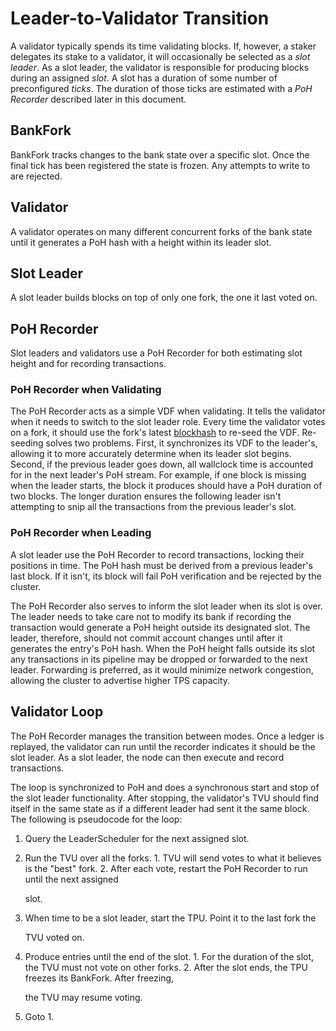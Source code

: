 # Leader-to-Validator Transition

A validator typically spends its time validating blocks. If, however, a staker delegates its stake to a validator, it will occasionally be selected as a _slot leader_. As a slot leader, the validator is responsible for producing blocks during an assigned _slot_. A slot has a duration of some number of preconfigured _ticks_. The duration of those ticks are estimated with a _PoH Recorder_ described later in this document.

## BankFork

BankFork tracks changes to the bank state over a specific slot. Once the final tick has been registered the state is frozen. Any attempts to write to are rejected.

## Validator

A validator operates on many different concurrent forks of the bank state until it generates a PoH hash with a height within its leader slot.

## Slot Leader

A slot leader builds blocks on top of only one fork, the one it last voted on.

## PoH Recorder

Slot leaders and validators use a PoH Recorder for both estimating slot height and for recording transactions.

### PoH Recorder when Validating

The PoH Recorder acts as a simple VDF when validating. It tells the validator when it needs to switch to the slot leader role. Every time the validator votes on a fork, it should use the fork's latest [blockhash](../terminology.md#blockhash) to re-seed the VDF. Re-seeding solves two problems. First, it synchronizes its VDF to the leader's, allowing it to more accurately determine when its leader slot begins. Second, if the previous leader goes down, all wallclock time is accounted for in the next leader's PoH stream. For example, if one block is missing when the leader starts, the block it produces should have a PoH duration of two blocks. The longer duration ensures the following leader isn't attempting to snip all the transactions from the previous leader's slot.

### PoH Recorder when Leading

A slot leader use the PoH Recorder to record transactions, locking their positions in time. The PoH hash must be derived from a previous leader's last block. If it isn't, its block will fail PoH verification and be rejected by the cluster.

The PoH Recorder also serves to inform the slot leader when its slot is over. The leader needs to take care not to modify its bank if recording the transaction would generate a PoH height outside its designated slot. The leader, therefore, should not commit account changes until after it generates the entry's PoH hash. When the PoH height falls outside its slot any transactions in its pipeline may be dropped or forwarded to the next leader. Forwarding is preferred, as it would minimize network congestion, allowing the cluster to advertise higher TPS capacity.

## Validator Loop

The PoH Recorder manages the transition between modes. Once a ledger is replayed, the validator can run until the recorder indicates it should be the slot leader. As a slot leader, the node can then execute and record transactions.

The loop is synchronized to PoH and does a synchronous start and stop of the slot leader functionality. After stopping, the validator's TVU should find itself in the same state as if a different leader had sent it the same block. The following is pseudocode for the loop:

1. Query the LeaderScheduler for the next assigned slot.
2. Run the TVU over all the forks. 1. TVU will send votes to what it believes is the "best" fork. 2. After each vote, restart the PoH Recorder to run until the next assigned

   slot.

3. When time to be a slot leader, start the TPU. Point it to the last fork the

   TVU voted on.

4. Produce entries until the end of the slot. 1. For the duration of the slot, the TVU must not vote on other forks. 2. After the slot ends, the TPU freezes its BankFork. After freezing,

   the TVU may resume voting.

5. Goto 1.

